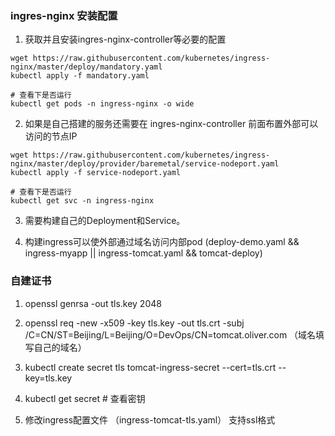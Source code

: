 ### ingres-nginx 安装配置

1. 获取并且安装ingres-nginx-controller等必要的配置
```
wget https://raw.githubusercontent.com/kubernetes/ingress-nginx/master/deploy/mandatory.yaml
kubectl apply -f mandatory.yaml

# 查看下是否运行
kubectl get pods -n ingress-nginx -o wide

```

2. 如果是自己搭建的服务还需要在 ingres-nginx-controller 前面布置外部可以访问的节点IP
```
wget https://raw.githubusercontent.com/kubernetes/ingress-nginx/master/deploy/provider/baremetal/service-nodeport.yaml
kubectl apply -f service-nodeport.yaml

# 查看下是否运行
kubectl get svc -n ingress-nginx

```

3. 需要构建自己的Deployment和Service。

4. 构建ingress可以使外部通过域名访问内部pod (deploy-demo.yaml && ingress-myapp || ingress-tomcat.yaml && tomcat-deploy)


### 自建证书

1. openssl genrsa -out tls.key 2048

2. openssl req -new -x509 -key tls.key -out tls.crt -subj /C=CN/ST=Beijing/L=Beijing/O=DevOps/CN=tomcat.oliver.com  （域名填写自己的域名）

3. kubectl create secret tls tomcat-ingress-secret --cert=tls.crt --key=tls.key

4. kubectl get secret # 查看密钥

5. 修改ingress配置文件 （ingress-tomcat-tls.yaml） 支持ssl格式